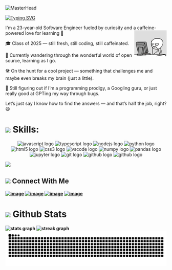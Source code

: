 ![MasterHead](https://mir-s3-cdn-cf.behance.net/project_modules/max_1200/81bb4b165684019.640b6038d133e.gif)

[![Typing SVG](https://readme-typing-svg.herokuapp.com?font=Fira+Code&weight=500&size=25&duration=2000&pause=1000&color=FF0071&width=435&lines=Kripa+Sindhu;I+am+a+coder;DSA+%7C+Web_Dev+%7C+ML)](https://git.io/typing-svg)

I'm a 23-year-old Software Engineer fueled by curiosity and a caffeine-powered love for learning 🌟
<img width="20%" align="right" style="padding-left : -100%" src="https://raw.githubusercontent.com/jeturgavli/jeturgavli/main/Media/01.gif" />

🎓 Class of 2025 — still fresh, still coding, still caffeinated.

🌱 Currently wandering through the wonderful world of open source, learning as I go.

🛠 On the hunt for a cool project — something that challenges me and maybe even breaks my brain (just a little).

🤖 Still figuring out if I’m a programming prodigy, a Googling guru, or just really good at GPTing my way through bugs.

Let’s just say I know how to find the answers — and that’s half the job, right? 😄



###


###
<h1 align="left"> <img src="https://media2.giphy.com/media/QssGEmpkyEOhBCb7e1/giphy.gif?cid=ecf05e47a0n3gi1bfqntqmob8g9aid1oyj2wr3ds3mg700bl&rid=giphy.gif" width="25"> <b> Skills:</b></h1>

<div align="center">
  <img src="https://cdn.jsdelivr.net/gh/devicons/devicon/icons/javascript/javascript-original.svg" height="40" width="52" alt="javascript logo"  />
  <img src="https://cdn.jsdelivr.net/gh/devicons/devicon/icons/typescript/typescript-original.svg" height="40" width="52" alt="typescript logo"  />
  <img src="https://cdn.jsdelivr.net/gh/devicons/devicon/icons/nodejs/nodejs-original.svg" height="40" width="52" alt="nodejs logo"  />
  <img src="https://cdn.jsdelivr.net/gh/devicons/devicon/icons/python/python-original.svg" height="40" width="52" alt="python logo"  />
  <img src="https://cdn.jsdelivr.net/gh/devicons/devicon/icons/html5/html5-original.svg" height="40" width="52" alt="html5 logo"  />
  <img src="https://cdn.jsdelivr.net/gh/devicons/devicon/icons/css3/css3-original.svg" height="40" width="52" alt="css3 logo"  />
  <img src="https://cdn.jsdelivr.net/gh/devicons/devicon/icons/vscode/vscode-original.svg" height="40" width="52" alt="vscode logo"  />
 
  <img src="https://cdn.jsdelivr.net/gh/devicons/devicon/icons/numpy/numpy-original.svg" height="40" width="52" alt="numpy logo"  />
  <img src="https://cdn.jsdelivr.net/gh/devicons/devicon/icons/pandas/pandas-original.svg" height="40" width="52" alt="pandas logo"  />
  <img src="https://cdn.jsdelivr.net/gh/devicons/devicon/icons/jupyter/jupyter-original.svg" height="40" width="52" alt="jupyter logo"  />
  <img src="https://cdn.jsdelivr.net/gh/devicons/devicon/icons/git/git-original.svg" height="40" width="52" alt="git logo"  />
  <img src="https://cdn.jsdelivr.net/gh/devicons/devicon/icons/github/github-original.svg" height="40" width="52" alt="github logo"  />
  <img src="https://cdn.jsdelivr.net/gh/devicons/devicon/icons/linux/linux-original.svg" height="40" width="52" alt="github logo"  />
</div>



<img src="https://user-images.githubusercontent.com/73097560/115834477-dbab4500-a447-11eb-908a-139a6edaec5c.gif"></a>



<div align="left">

<h2> <img src="https://media0.giphy.com/media/LOnt6uqjD9OexmQJRB/giphy.gif?cid=ecf05e47ifafkcs6qc73j85iclmrawubddbv7ksbitxwtasp&ep=v1_stickers_search&rid=giphy.gif&ct=g" width="30"> <b> Connect With Me <b> </h2>
<div align="left">

[![image](https://img.shields.io/badge/LinkedIn-0077B5?style=for-the-badge&logo=linkedin&logoColor=white)](https://www.linkedin.com/in/kripasindhu007/)
[![image](https://img.shields.io/badge/Instagram-E4405F?style=for-the-badge&logo=instagram&logoColor=white)](https://www.instagram.com/kripasindhu_007)
[![image](https://img.shields.io/badge/Twitter-1DA1F2?style=for-the-badge&logo=twitter&logoColor=white)](https://twitter.com/KripaSindhu_007)
[![image](https://img.shields.io/badge/Gmail-D14836?style=for-the-badge&logo=gmail&logoColor=white)](mailto:sindhukripa007@gmail.com) 
</div>

<h1 align="left"> <img src="https://media0.giphy.com/media/cj87CxfRtrUifF3Ryk/giphy.gif?cid=ecf05e47lx1thg8e61tjqfpr4zemby622so2pa1j3sqcsbxp&ep=v1_stickers_search&rid=giphy.gif&ct=s" width="25"> Github Stats </h1>
<div align="left">
  <img src="https://github-readme-stats.vercel.app/api?username=kripa-sindhu-007&hide_title=false&hide_rank=false&show_icons=true&include_all_commits=true&count_private=true&disable_animations=false&theme=radical&locale=en&hide_border=true&order=1" height="150" alt="stats graph"  />
<!--   <img src="https://github-readme-stats.vercel.app/api/top-langs?username=kripa-sindhu-007&locale=en&hide_title=false&layout=default &card_width=320&langs_count=5&theme=radical&hide_border=true&order=2" height="150" alt="languages graph"  /> -->
  <img src="https://streak-stats.demolab.com?user=kripa-sindhu-007&locale=en&mode=daily&theme=radical&hide_border=true&border_radius=5&order=3" height="150" alt="streak graph"  />
</div>
<div>
  <picture>
  <source media="(prefers-color-scheme: dark)" srcset="https://raw.githubusercontent.com/kripa-sindhu-007/kripa-sindhu-007/output/github-contribution-grid-snake-dark.svg">
  <source media="(prefers-color-scheme: light)" srcset="https://raw.githubusercontent.com/kripa-sindhu-007/kripa-sindhu-007/output/github-contribution-grid-snake.svg">
  <img alt="github contribution grid snake animation" src="https://raw.githubusercontent.com/kripa-sindhu-007/kripa-sindhu-007/output/github-contribution-grid-snake.svg">
</picture>
</div>


###
